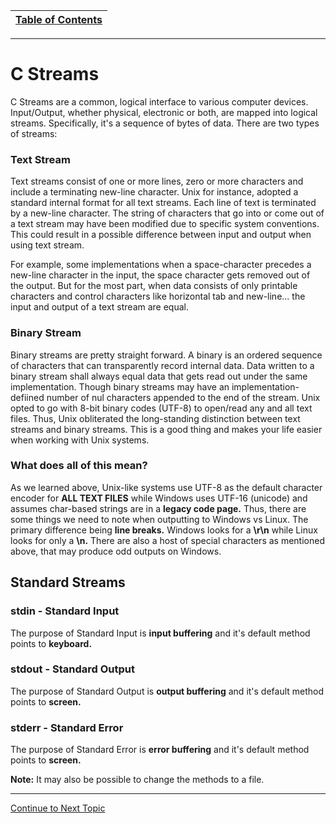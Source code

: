 |[Table of Contents](/00-Table-of-Contents.md)|
|---|

---

# C Streams

C Streams are a common, logical interface to various computer devices. Input/Output, whether physical, electronic or both, are mapped into logical streams. Specifically, it's a sequence of bytes of data. There are two types of streams:

### Text Stream

Text streams consist of one or more lines, zero or more characters and include a terminating new-line character. Unix for instance, adopted a standard internal format for all text streams. Each line of text is terminated by a new-line character. The string of characters that go into or come out of a text stream may have been modified due to specific system conventions. This could result in a possible difference between input and output when using text stream.

For example, some implementations when a space-character precedes a new-line character in the input, the space character gets removed out of the output. But for the most part, when data consists of only printable characters and control characters like horizontal tab and new-line... the input and output of a text stream are equal.

### Binary Stream

Binary streams are pretty straight forward. A binary is an ordered sequence of characters that can transparently record internal data. Data written to a binary stream shall always equal data that gets read out under the same implementation. Though binary streams may have an implementation-defiined number of nul characters appended to the end of the stream. Unix opted to go with 8-bit binary codes \(UTF-8\) to open/read any and all text files. Thus, Unix obliterated the long-standing distinction between text streams and binary streams. This is a good thing and makes your life easier when working with Unix systems.

### What does all of this mean?

As we learned above, Unix-like systems use UTF-8 as the default character encoder for **ALL TEXT FILES** while Windows uses UTF-16 \(unicode\) and assumes char-based strings are in a **legacy code page.** Thus, there are some things we need to note when outputting to Windows vs Linux. The primary difference being **line breaks.** Windows looks for a **\r\n** while Linux looks for only a **\n.** There are also a host of special characters as mentioned above, that may produce odd outputs on Windows.

## Standard Streams

### stdin - Standard Input

The purpose of Standard Input is **input buffering** and it's default method points to **keyboard.**

### stdout - Standard Output

The purpose of Standard Output is **output buffering** and it's default method points to **screen.**

### stderr - Standard Error

The purpose of Standard Error is **error buffering** and it's default method points to **screen.**

**Note:** It may also be possible to change the methods to a file.

---

<a href="https://github.com/CyberTrainingUSAF/05-C-Programming/blob/master/04_IO_part_1/02_functions.md" rel="Continue to Next Topic"> Continue to Next Topic </a>
